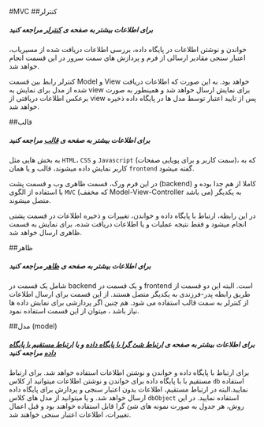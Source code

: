 #MVC
##کنترلر
##### برای اطلاعات بیشتر به صفحه ی [کنترلر](controller.md) مراجعه کنید
خواندن و نوشتن اطلاعات در پایگاه داده، بررسی اطلاعات دریافت شده از مسیریاب، اعتبار سنجی مقادیر ارسالی از فرم و پردازش های سمت سرور در این قسمت انجام خواهد شد.

کنترلر رابط بین قسمت Model و View خواهد بود. به این صورت که اطلاعات دریافت شده از مدل برای نمایش به view برای نمایش ارسال خواهد شد و همینطور به صورت برعکس اطلاعات دریافتی از view پس از تایید اعتبار توسط مدل ها در پایگاه داده ذخیره خواهد شد.

##قالب
##### برای اطلاعات بیشتر به صفحه ی [قالب](frontend.md) مراجعه کنید
به بخش هایی مثل `HTML`، `CSS` و `Javascript` (سمت کاربر و برای پویایی صفحات)، که به کاربر نمایش داده میشوند، قالب و یا همان `frontend` گفته میشود.

در این فرم ورک، قسمت ظاهری وب و قسمت پشت (backend) کاملا از هم جدا بوده و با استفاده از الگوی `MVC` (که مخفف Model-View-Controller می باشد) به یکدیگر متصل میشوند.

در این رابطه، ارتباط با پایگاه داده و خواندن، تغییرات و ذخیره اطلاعات در قسمت پشتی انجام میشود و فقط نتیجه عملیات و یا اطلاعات دریافت شده، برای نمایش به قسمت ظاهری ارسال خواهد شد.

##ظاهر
##### برای اطلاعات بیشتر به صفحه ی [ظاهر](view.md) مراجعه کنید
شامل یک قسمت در backend و یک قسمت در frontend است. البته این دو قسمت از طریق رابطه پدر-فرزندی به یکدیگر متصل هستند.
از این قسمت  برای ارسال اطلاعات از کنترلر به سمت قالب استفاده می شود. هم چنین اگر پردازشی برای نمایش داده ها نیاز باشد ، میتوان از این قسمت استفاده نمود.

##مدل (model)
##### برای اطلاعات بیشتر به صفحه ی [ارتباط شئ گرا با پایگاه داده](dbObject.md) و یا [ارتباط مستقیم با پایگاه داده](db.md) مراجعه کنید
برای ارتباط با پایگاه داده و خواندن و نوشتن اطلاعات استفاده خواهد شد. برای ارتباط مستقیم با با پایگاه داده برای خواندن و نوشتن اطلاعات میتوانید از کلاس `db` استفاده نمایید.البته در ارتباط مستقیم، اطلاعات بدون اعتبار سنجی و پردازش برای پایگاه داده ارسال خواهد شد.
و یا میتوانید از مدل های کلاس `dbObject` استفاده نمایید. در این روش، هر جدول به صورت نمونه های شئ گرا قابل استفاده خواهند بود و قبل اعمال تغییرات، اطلاعات اعتبار سنجی خواهند شد.

